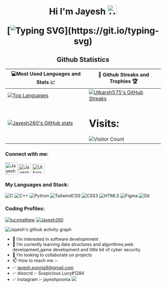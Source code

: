 <h1 align="center">Hi I'm Jayesh 
  
<img src="https://raw.githubusercontent.com/aemmadi/aemmadi/master/wave.gif" alt="Utkarsh" width="30px">
  
[![Typing SVG](https://readme-typing-svg.herokuapp.com?font=poppins&size=23&duration=4000&color=F714ED&lines=A+Passionate+FullStack+Developer;A+Passionate+Designer;Small+time+game+creator.)](https://git.io/typing-svg)
</h1>
  
<h2 align="center">Github Statistics </h2>

|💻Most Used Languages and Stats 📈|🎯 Github Streaks and Trophies 🏆|
|-----------------------------------|----------------------------------|
|[![Top Languages](https://github-readme-stats.vercel.app/api/top-langs/?username=Jayesh260&show_icons=true&theme=midnight-purple&layout=compact&hide_title=true)](https://github.com/utkarsh575)|[![Utkarsh575's GitHub Streaks](https://github-readme-streak-stats.herokuapp.com/?user=Jayesh260&theme=midnight-purple&hide_border=true)](https://github.com/Jayesh260)
|[![Jayesh260's GitHub stats](https://github-readme-stats.vercel.app/api?username=Jayesh260&show_icons=true&theme=ayu-mirage&hide_title=true)](https://github.com/Jayesh260)|<h1 >Visits: </h1> ![Visitor Count](https://profile-counter.glitch.me/Jayesh260/count.svg)



<h3 align="left">Connect with me:</h3>

<p align="left">
<a href="mailto:jayesh.poonia9@gmail.com?'Reching out to you'='Hi, I want to enquire about...'" rel="noopener" target="_blank"><img align="center" src="https://img.icons8.com/bubbles/50/000000/apple-mail.png" alt="Jayesh260" height="40" width="40" /></fa>
</a>
<a href="https://twitter.com/JayeshPoonia" target="blank"
    ><img
      align="center"
      src="https://raw.githubusercontent.com/rahuldkjain/github-profile-readme-generator/master/src/images/icons/Social/twitter.svg"
      alt="Jayesh260"
      height="30"
      width="40"
  /></a>
 <a href="https://www.linkedin.com/in/jayesh-poonia-7b679a224/" target="blank"><img
      align="center"
      src="https://raw.githubusercontent.com/rahuldkjain/github-profile-readme-generator/master/src/images/icons/Social/instagram.svg"
      alt="Utkarsh"
      height="30"
      width="40"
  /></a>
</p>

<h3 align="left">My Languages and Stack:</h3>

![C](https://img.shields.io/badge/c-%2300599C.svg?style=for-the-badge&logo=c&logoColor=white)
![C++](https://img.shields.io/badge/c++-%2300599C.svg?style=for-the-badge&logo=c%2B%2B&logoColor=white)
![Python](https://img.shields.io/badge/python-3670A0?style=for-the-badge&logo=python&logoColor=ffdd54)
![TailwindCSS](https://img.shields.io/badge/tailwindcss-%2338B2AC.svg?style=for-the-badge&logo=tailwind-css&logoColor=white)
![CSS3](https://img.shields.io/badge/css3-%231572B6.svg?style=for-the-badge&logo=css3&logoColor=white)
![HTML5](https://img.shields.io/badge/html5-%23E34F26.svg?style=for-the-badge&logo=html5&logoColor=white)
![Figma](https://img.shields.io/badge/figma-%23F24E1E.svg?style=for-the-badge&logo=figma&logoColor=white)
![Git](https://img.shields.io/badge/git-%23F05033.svg?style=for-the-badge&logo=git&logoColor=white)

</p>

<h3 align="left">Coding Profiles:</h3>
<p align="left">
<a href="https://www.codechef.com/users/lucymathew" target="blank"><img align="center" src="https://img.shields.io/badge/lucymathew-%23964B00.svg?style=for-the-badge&logo=CodeChef&logoColor=white" alt="lucymathew"/></a>
<a href="https://leetcode.com/Jayesh260/" target="blank"><img align="center" src="https://img.shields.io/badge/jayesh260-000000?style=for-the-badge&logo=LeetCode&logoColor=#d16c06" alt="Jayesh260"/></a>
</p>



![Jayesh's github activity graph](https://activity-graph.herokuapp.com/graph?username=Jayesh260&theme=react-dark)



- 👀 I’m interested in software developmnent 
- 🌱 I’m currently learning data structures and algorithms,web development,game development and little bit of cyber security.
- 💞️ I’m looking to collaborate on projects 
- 📫 How to reach me :- 
- ✅  jayesh.poonia9@gmail.com
- ✅  disocrd :- Suspicious Lucy#1284
- ✅  instagram :- jayeshpoonia
![](./profile-3d-contrib/profile-night-view.svg)


<!-- ![GitHub Stats](https://github-readme-stats.vercel.app/api?username=Jayesh260&theme=ayu-mirage)
<img src="https://github-readme-stats.vercel.app/api/top-langs/?username=Jayesh260" />
 -->

<!---
Jayesh260/Jayesh260 is a ✨ special ✨ repository because its `README.md` (this file) appears on your GitHub profile.
You can click the Preview link to take a look at your changes.
--->
